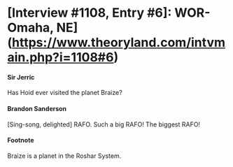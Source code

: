 # [Interview #1108, Entry #6]: WOR-Omaha, NE](https://www.theoryland.com/intvmain.php?i=1108#6)

#### Sir Jerric

Has Hoid ever visited the planet Braize?

#### Brandon Sanderson

[Sing-song, delighted] RAFO. Such a big RAFO! The biggest RAFO!

#### Footnote

Braize is a planet in the Roshar System.

